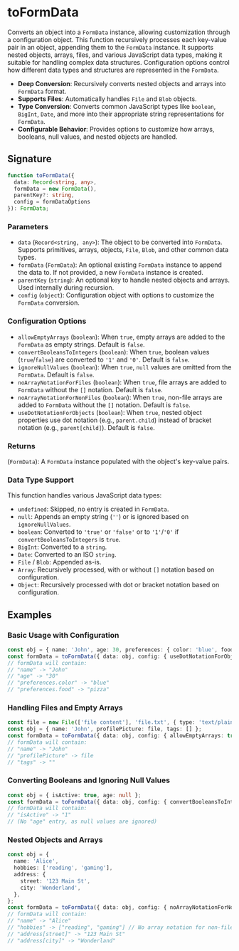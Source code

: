 # toFormData

Converts an object into a `FormData` instance, allowing customization through a configuration object. This function recursively processes each key-value pair in an object, appending them to the `FormData` instance. It supports nested objects, arrays, files, and various JavaScript data types, making it suitable for handling complex data structures. Configuration options control how different data types and structures are represented in the `FormData`.

- **Deep Conversion**: Recursively converts nested objects and arrays into `FormData` format.
- **Supports Files**: Automatically handles `File` and `Blob` objects.
- **Type Conversion**: Converts common JavaScript types like `boolean`, `BigInt`, `Date`, and more into their appropriate string representations for `FormData`.
- **Configurable Behavior**: Provides options to customize how arrays, booleans, null values, and nested objects are handled.

## Signature

```typescript
function toFormData({
  data: Record<string, any>,
  formData = new FormData(),
  parentKey?: string,
  config = formDataOptions
}): FormData;
```

### Parameters

- `data` (`Record<string, any>`): The object to be converted into `FormData`. Supports primitives, arrays, objects, `File`, `Blob`, and other common data types.
- `formData` (`FormData`): An optional existing `FormData` instance to append the data to. If not provided, a new `FormData` instance is created.
- `parentKey` (`string`): An optional key to handle nested objects and arrays. Used internally during recursion.
- `config` (`object`): Configuration object with options to customize the `FormData` conversion.

### Configuration Options

- `allowEmptyArrays` (`boolean`): When `true`, empty arrays are added to the `FormData` as empty strings. Default is `false`.
- `convertBooleansToIntegers` (`boolean`): When `true`, boolean values (`true`/`false`) are converted to `'1'` and `'0'`. Default is `false`.
- `ignoreNullValues` (`boolean`): When `true`, `null` values are omitted from the `FormData`. Default is `false`.
- `noArrayNotationForFiles` (`boolean`): When `true`, file arrays are added to `FormData` without the `[]` notation. Default is `false`.
- `noArrayNotationForNonFiles` (`boolean`): When `true`, non-file arrays are added to `FormData` without the `[]` notation. Default is `false`.
- `useDotNotationForObjects` (`boolean`): When `true`, nested object properties use dot notation (e.g., `parent.child`) instead of bracket notation (e.g., `parent[child]`). Default is `false`.

### Returns

(`FormData`): A `FormData` instance populated with the object's key-value pairs.

### Data Type Support

This function handles various JavaScript data types:

- `undefined`: Skipped, no entry is created in `FormData`.
- `null`: Appends an empty string (`''`) or is ignored based on `ignoreNullValues`.
- `boolean`: Converted to `'true'` or `'false'` or to `'1'`/`'0'` if `convertBooleansToIntegers` is `true`.
- `BigInt`: Converted to a `string`.
- `Date`: Converted to an ISO `string`.
- `File` / `Blob`: Appended as-is.
- `Array`: Recursively processed, with or without `[]` notation based on configuration.
- `Object`: Recursively processed with dot or bracket notation based on configuration.

## Examples

### Basic Usage with Configuration

```typescript
const obj = { name: 'John', age: 30, preferences: { color: 'blue', food: 'pizza' } };
const formData = toFormData({ data: obj, config: { useDotNotationForObjects: true } });
// formData will contain:
// "name" -> "John"
// "age" -> "30"
// "preferences.color" -> "blue"
// "preferences.food" -> "pizza"
```

### Handling Files and Empty Arrays

```typescript
const file = new File(['file content'], 'file.txt', { type: 'text/plain' });
const obj = { name: 'John', profilePicture: file, tags: [] };
const formData = toFormData({ data: obj, config: { allowEmptyArrays: true } });
// formData will contain:
// "name" -> "John"
// "profilePicture" -> file
// "tags" -> ""
```

### Converting Booleans and Ignoring Null Values

```typescript
const obj = { isActive: true, age: null };
const formData = toFormData({ data: obj, config: { convertBooleansToIntegers: true, ignoreNullValues: true } });
// formData will contain:
// "isActive" -> "1"
// (No "age" entry, as null values are ignored)
```

### Nested Objects and Arrays

```typescript
const obj = {
  name: 'Alice',
  hobbies: ['reading', 'gaming'],
  address: {
    street: '123 Main St',
    city: 'Wonderland',
  },
};
const formData = toFormData({ data: obj, config: { noArrayNotationForNonFiles: true } });
// formData will contain:
// "name" -> "Alice"
// "hobbies" -> ["reading", "gaming"] // No array notation for non-files
// "address[street]" -> "123 Main St"
// "address[city]" -> "Wonderland"
```
